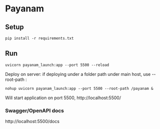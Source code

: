# Payanam

## Setup
```
pip install -r requirements.txt
```

## Run
```
uvicorn payanam_launch:app --port 5500 --reload
```

Deploy on server:
if deploying under a folder path under main host, use --root-path :
```
nohup uvicorn payanam_launch:app --port 5500 --root-path /payanam &
```

Will start application on port 5500, http://localhost:5500/


### Swagger/OpenAPI docs

http://localhost:5500/docs

